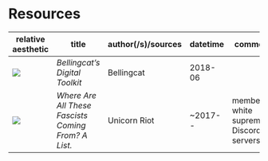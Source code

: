 [//]: # (handy reference-style links)

[moderately important]: https://raw.githubusercontent.com/wdbm/InfoPeace/master/media/f1e1bd.png
[important           ]: https://raw.githubusercontent.com/wdbm/InfoPeace/master/media/eeba85.png
[very important      ]: https://raw.githubusercontent.com/wdbm/InfoPeace/master/media/e18d76.png
[extremely important ]: https://raw.githubusercontent.com/wdbm/InfoPeace/master/media/9c837e.png
[critical            ]: https://raw.githubusercontent.com/wdbm/InfoPeace/master/media/5b7887.png

# Resources

|**relative aesthetic**                |**title**                                          |**author(/s)**/**sources**                                             |**datetime**   |**comments**                                  |**IPUUID4**                                                                                                                       |
|--------------------------------------|---------------------------------------------------|-----------------------------------------------------------------------|---------------|----------------------------------------------|----------------------------------------------------------------------------------------------------------------------------------|
|![][moderately important]             |*Bellingcat’s Digital Toolkit*                     |Bellingcat                                                             |2018-06        |                                              |[[ref](https://docs.google.com/document/d/1BfLPJpRtyq4RFtHJoNpvWQjmGnyVkfE2HYoICKOGguA)]                                          |
|![][moderately important]             |*Where Are All These Fascists Coming From? A List.*|Unicorn Riot                                                           |~2017--        |members of white supremacist Discord servers  |[[](https://docs.google.com/document/d/1kpAhm8KO6DYUiYFAFyzURBlkKFTbD0FJqiDnhaWaxtA)]                                             |
